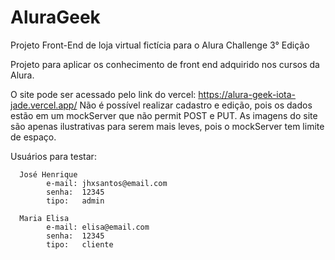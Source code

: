 # AluraGeek
Projeto Front-End de loja virtual fictícia para o Alura Challenge 3° Edição

Projeto para aplicar os conhecimento de front end adquirido nos cursos da Alura.

O site pode ser acessado pelo link do vercel: https://alura-geek-iota-jade.vercel.app/
Não é possível realizar cadastro e edição, pois os dados estão em um mockServer que não permit POST e PUT.
As imagens do site são apenas ilustrativas para serem mais leves, pois o mockServer tem limite de espaço.

Usuários para testar:

      José Henrique
            e-mail: jhxsantos@email.com
            senha:  12345
            tipo:   admin
            
      Maria Elisa
            e-mail: elisa@email.com
            senha:  12345
            tipo:   cliente
